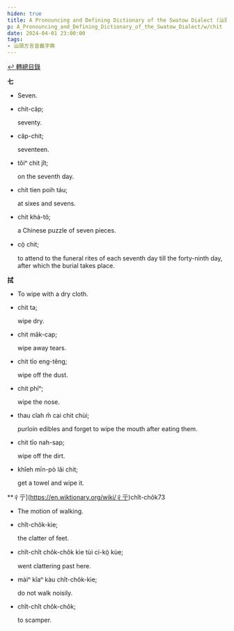 ```yaml
---
hiden: true
title: A Pronouncing and Defining Dictionary of the Swatow Dialect (汕頭方言音義字典) / chit
p: A_Pronouncing_and_Defining_Dictionary_of_the_Swatow_Dialect/w/chit
date: 2024-04-01 23:00:00
tags: 
- 汕頭方言音義字典
---
```


[↩️ 轉總目錄](/A_Pronouncing_and_Defining_Dictionary_of_the_Swatow_Dialect)


**七**
- Seven.

- chit-câp;

  seventy.

- câp-chit;

  seventeen.

- tŏiⁿ chit jît;

  on the seventh day.

- chit tien poih táu;

  at sixes and sevens.

- chit khá-tô;

  a Chinese puzzle of seven pieces.

- cò̤ chit;

  to attend to the funeral rites of each seventh day till the forty-ninth day, after which the burial takes place.

**拭**
- To wipe with a dry cloth.

- chit ta;

  wipe dry.

- chit mâk-cap;

  wipe away tears.

- chit tīo eng-têng;

  wipe off the dust.

- chit phīⁿ;

  wipe the nose.

- thau cîah m̄ cai chit chùi;

  purloin edibles and forget to wipe the mouth after eating them.

- chit tīo nah-sap;

  wipe off the dirt.

- khîeh mīn-pò lâi chit;

  get a towel and wipe it.

**彳亍](https://en.wiktionary.org/wiki/彳亍)chît-chôk73
- The motion of walking.

- chît-chôk-kìe;

  the clatter of feet.

- chît-chît chôk-chôk kìe tùi cí-kò̤ kùe;

  went clattering past here.

- màiⁿ kîaⁿ kàu chît-chôk-kìe;

  do not walk noisily.

- chît-chît chôk-chôk;

  to scamper.